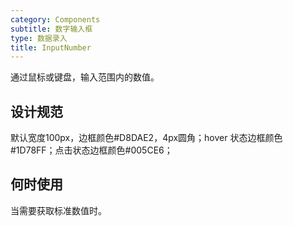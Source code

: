 ```yaml
---
category: Components
subtitle: 数字输入框
type: 数据录入
title: InputNumber
---
```


通过鼠标或键盘，输入范围内的数值。

## 设计规范

默认宽度100px，边框颜色#D8DAE2，4px圆角；hover 状态边框颜色#1D78FF；点击状态边框颜色#005CE6；

## 何时使用

当需要获取标准数值时。